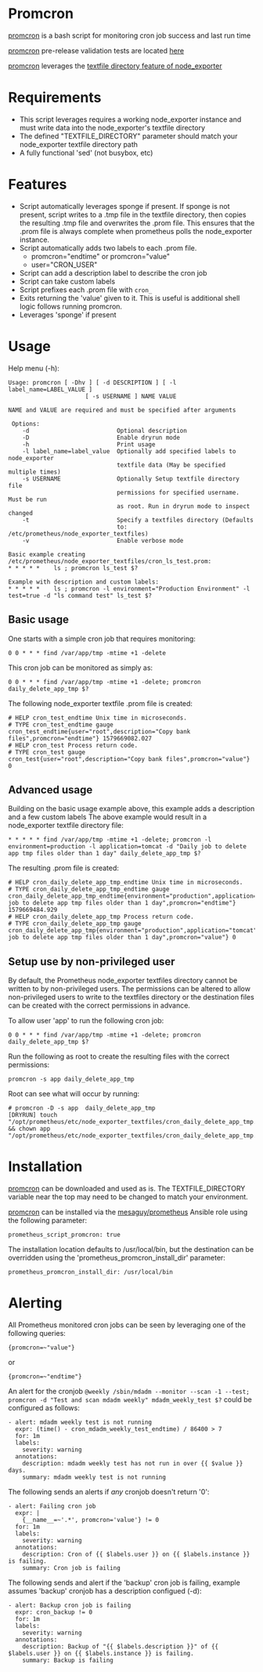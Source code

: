 # Promcron

[promcron](https://github.com/mesaguy/ansible-prometheus/blob/master/scripts/promcron.sh) is a bash script for monitoring cron job success and last run time

[promcron](https://github.com/mesaguy/ansible-prometheus/blob/master/scripts/promcron.sh) pre-release validation tests are located [here](https://github.com/mesaguy/ansible-prometheus/tree/master/tests/inspec/promcron)

[promcron](https://github.com/mesaguy/ansible-prometheus/blob/master/scripts/promcron.sh) leverages the [textfile directory feature of node_exporter](https://github.com/prometheus/node_exporter#textfile-collector)

# Requirements
- This script leverages requires a working node_exporter instance and must write data into the node_exporter's textfile directory
- The defined "TEXTFILE_DIRECTORY" parameter should match your node_exporter textfile directory path
- A fully functional 'sed' (not busybox, etc)

# Features
- Script automatically leverages sponge if present. If sponge is not present, script writes to a .tmp file in the textfile directory, then copies the resulting .tmp file and overwrites the .prom file. This ensures that the .prom file is always complete when prometheus polls the node_exporter instance.
- Script automatically adds two labels to each .prom file.
  - promcron="endtime" or promcron="value"
  - user="CRON_USER"
- Script can add a description label to describe the cron job
- Script can take custom labels
- Script prefixes each .prom file with ```cron_```
- Exits returning the 'value' given to it. This is useful is additional shell logic follows running promcron.
- Leverages 'sponge' if present

# Usage

Help menu (-h):

    Usage: promcron [ -Dhv ] [ -d DESCRIPTION ] [ -l label_name=LABEL_VALUE ]
                          [ -s USERNAME ] NAME VALUE

    NAME and VALUE are required and must be specified after arguments

     Options:
        -d                         Optional description
        -D                         Enable dryrun mode
        -h                         Print usage
        -l label_name=label_value  Optionally add specified labels to node_exporter
                                   textfile data (May be specified multiple times)
        -s USERNAME                Optionally Setup textfile directory file
                                   permissions for specified username. Must be run
                                   as root. Run in dryrun mode to inspect changed
        -t                         Specify a textfiles directory (Defaults
                                   to: /etc/prometheus/node_exporter_textfiles)
        -v                         Enable verbose mode

    Basic example creating /etc/prometheus/node_exporter_textfiles/cron_ls_test.prom:
    * * * * *    ls ; promcron ls_test $?

    Example with description and custom labels:
    * * * * *    ls ; promcron -l environment="Production Environment" -l test=true -d "ls command test" ls_test $?

## Basic usage

One starts with a simple cron job that requires monitoring:

    0 0 * * * find /var/app/tmp -mtime +1 -delete

This cron job can be monitored as simply as:

    0 0 * * * find /var/app/tmp -mtime +1 -delete; promcron daily_delete_app_tmp $?

The following node_exporter textfile .prom file is created:

    # HELP cron_test_endtime Unix time in microseconds.
    # TYPE cron_test_endtime gauge
    cron_test_endtime{user="root",description="Copy bank files",promcron="endtime"} 1579669082.027
    # HELP cron_test Process return code.
    # TYPE cron_test gauge
    cron_test{user="root",description="Copy bank files",promcron="value"} 0

## Advanced usage

Building on the basic usage example above, this example adds a description and a few custom labels
The above example would result in a node_exporter textfile directory file:

    * * * * * find /var/app/tmp -mtime +1 -delete; promcron -l environment=production -l application=tomcat -d "Daily job to delete app tmp files older than 1 day" daily_delete_app_tmp $?

The resulting .prom file is created:

    # HELP cron_daily_delete_app_tmp_endtime Unix time in microseconds.
    # TYPE cron_daily_delete_app_tmp_endtime gauge
    cron_daily_delete_app_tmp_endtime{environment="production",application="tomcat",user="root",description="Daily job to delete app tmp files older than 1 day",promcron="endtime"} 1579669484.929
    # HELP cron_daily_delete_app_tmp Process return code.
    # TYPE cron_daily_delete_app_tmp gauge
    cron_daily_delete_app_tmp{environment="production",application="tomcat",user="root",description="Daily job to delete app tmp files older than 1 day",promcron="value"} 0

## Setup use by non-privileged user

By default, the Prometheus node_exporter textfiles directory cannot be written to by non-privileged users. The permissions can be altered to allow non-privileged users to write to the textfiles directory or the destination files can be created with the correct permissions in advance.

To allow user 'app' to run the following cron job:

    0 0 * * * find /var/app/tmp -mtime +1 -delete; promcron daily_delete_app_tmp $?

Run the following as root to create the resulting files with the correct permissions:

    promcron -s app daily_delete_app_tmp

Root can see what will occur by running:

    # promcron -D -s app  daily_delete_app_tmp
    [DRYRUN] touch "/opt/prometheus/etc/node_exporter_textfiles/cron_daily_delete_app_tmp.prom" && chown app "/opt/prometheus/etc/node_exporter_textfiles/cron_daily_delete_app_tmp.prom"

# Installation

[promcron](https://github.com/mesaguy/ansible-prometheus/blob/master/scripts/promcron.sh) can be downloaded and used as is. The TEXTFILE_DIRECTORY variable near the top may need to be changed to match your environment.

[promcron](https://github.com/mesaguy/ansible-prometheus/blob/master/scripts/promcron.sh) can be installed via the [mesaguy/prometheus](https://galaxy.ansible.com/mesaguy/prometheus) Ansible role using the following parameter:

    prometheus_script_promcron: true

The installation location defaults to /usr/local/bin, but the destination can be overridden using the 'prometheus_promcron_install_dir' parameter:

    prometheus_promcron_install_dir: /usr/local/bin

# Alerting

All Prometheus monitored cron jobs can be seen by leveraging one of the following queries:

    {promcron=~"value"}

or

    {promcron=~"endtime"}

An alert for the cronjob ```@weekly /sbin/mdadm --monitor --scan -1 --test; promcron -d "Test and scan mdadm weekly" mdadm_weekly_test $?``` could be configured as follows:

    - alert: mdadm weekly test is not running
      expr: (time() - cron_mdadm_weekly_test_endtime) / 86400 > 7
      for: 1m
      labels:
        severity: warning
      annotations:
        description: mdadm weekly test has not run in over {{ $value }} days.
        summary: mdadm weekly test is not running

The following sends an alerts if *any* cronjob doesn't return '0':

    - alert: Failing cron job
      expr: |
        {__name__=~'.*', promcron='value'} != 0
      for: 1m
      labels:
        severity: warning
      annotations:
        description: Cron of {{ $labels.user }} on {{ $labels.instance }} is failing.
        summary: Cron job is failing

The following sends and alert if the 'backup' cron job is failing, example assumes 'backup' cronjob has a description configued (-d):

    - alert: Backup cron job is failing
      expr: cron_backup != 0
      for: 1m
      labels:
        severity: warning
      annotations:
        description: Backup of "{{ $labels.description }}" of {{ $labels.user }} on {{ $labels.instance }} is failing.
        summary: Backup is failing

